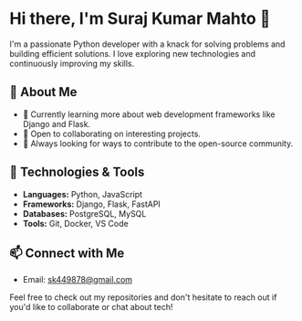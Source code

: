 # Hi there, I'm Suraj Kumar Mahto 👋

I'm a passionate Python developer with a knack for solving problems and building efficient solutions. I love exploring new technologies and continuously improving my skills.

## 🚀 About Me
- 🌱 Currently learning more about web development frameworks like Django and Flask.
- 💼 Open to collaborating on interesting projects.
- 🎯 Always looking for ways to contribute to the open-source community.

## 🔧 Technologies & Tools
- **Languages:** Python, JavaScript
- **Frameworks:** Django, Flask, FastAPI
- **Databases:** PostgreSQL, MySQL
- **Tools:** Git, Docker, VS Code

## 📫 Connect with Me
- Email: sk449878@gmail.com

Feel free to check out my repositories and don't hesitate to reach out if you'd like to collaborate or chat about tech!

<!---
Surajkr62/Surajkr62 is a ✨ special ✨ repository because its `README.md` (this file) appears on your GitHub profile.
You can click the Preview link to take a look at your changes.
--->
